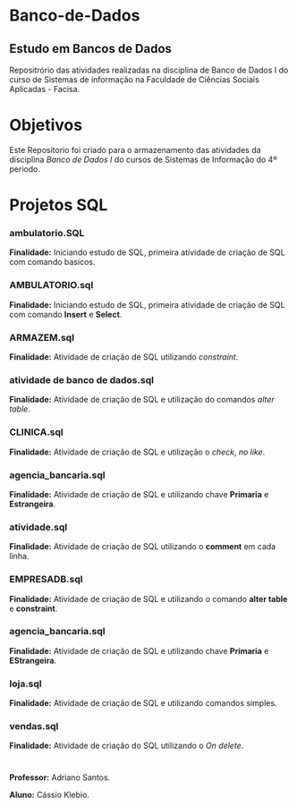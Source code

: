 # Banco-de-Dados

## Estudo em Bancos de Dados

Repositrório  das atividades realizadas na disciplina de Banco de Dados I do curso de Sistemas de informação na Faculdade de Ciências Sociais Aplicadas - Facisa.

# Objetivos

Este Repositorio foi criado para o armazenamento das atividades da disciplina *Banco de Dados I* do cursos de Sistemas de Informação do  4º periodo.

# Projetos SQL

###  ambulatorio.SQL

**Finalidade:** Iniciando estudo de SQL, primeira atividade de criação de SQL com comando  basicos.

### AMBULATORIO.sql

**Finalidade:** Iniciando estudo de SQL, primeira atividade de criação de SQL com comando **Insert** e **Select**.



###  ARMAZEM.sql

**Finalidade:** Atividade de criação de SQL utilizando *constraint*.

### atividade de banco de dados.sql

**Finalidade:** Atividade de criação de SQL e utilização do comandos *alter table*.

###  	CLINICA.sql

**Finalidade:** Atividade de criação de SQL e utilização o *check*, *no like*.

### agencia_bancaria.sql

**Finalidade:** Atividade de criação de SQL e utilizando chave **Primaria** e **Estrangeira**.

###  atividade.sql

**Finalidade:** Atividade de criação de SQL utilizando o **comment** em cada linha.

### EMPRESADB.sql

**Finalidade:** Atividade de criação de SQL e utilizando o comando **alter table** e **constraint**.

###  agencia_bancaria.sql

**Finalidade:** Atividade de criação de SQL e utilizando chave **Primaria** e **EStrangeira**.

### loja.sql

**Finalidade:** Atividade de criação de SQL e utilizando comandos simples.

### vendas.sql
**Finalidade:** Atividade de criação do SQL utilizando o *On delete*.

#

**Professor:** Adriano Santos.

**Aluno:** Cássio Klebio.

